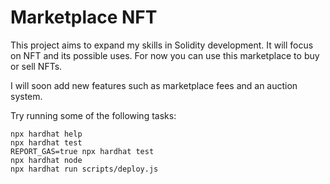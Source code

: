 # Marketplace NFT

This project aims to expand my skills in Solidity development.
It will focus on NFT and its possible uses.
For now you can use this marketplace to buy or sell NFTs.

I will soon add new features such as marketplace fees and an auction system.


Try running some of the following tasks:

```shell
npx hardhat help
npx hardhat test
REPORT_GAS=true npx hardhat test
npx hardhat node
npx hardhat run scripts/deploy.js
```
